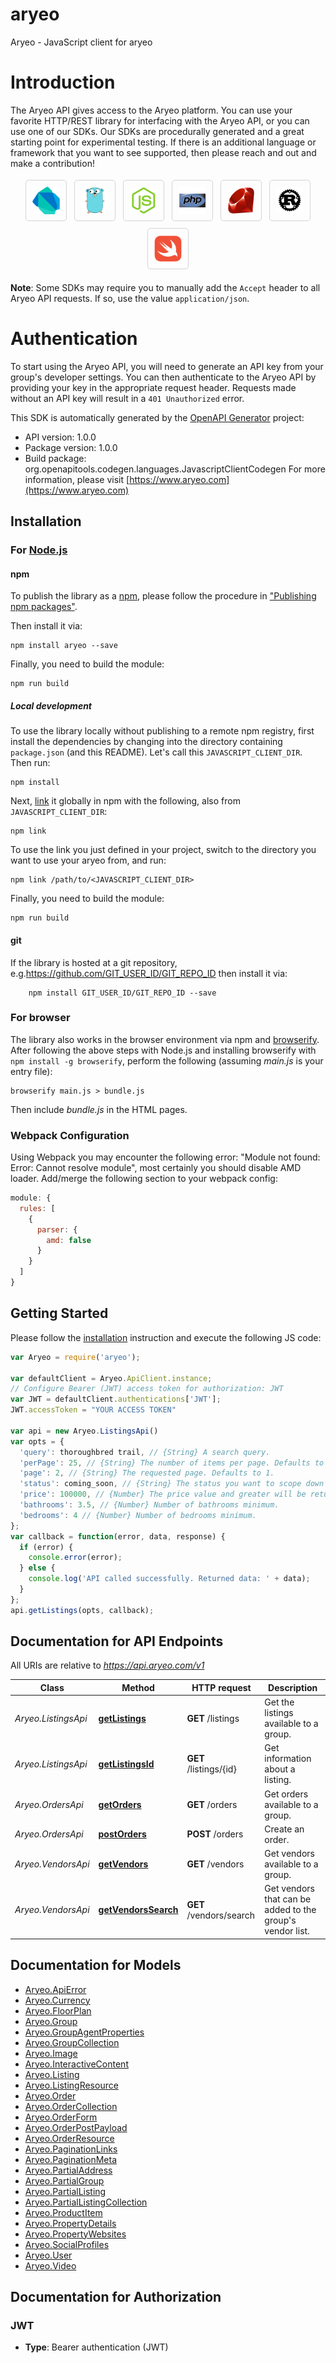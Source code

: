 # aryeo

Aryeo - JavaScript client for aryeo
# Introduction
The Aryeo API gives access to the Aryeo platform. You can use your favorite HTTP/REST library for interfacing with the Aryeo API, or you can use one of our SDKs. Our SDKs are procedurally generated and a great starting point for experimental testing. If there is an additional language or framework that you want to see supported, then please reach and out and make a contribution!

<p align="center"> <a href="https://github.com/AryeoHQ/aryeo-api-dart-sdk"><img src="https://raw.githubusercontent.com/AryeoHQ/aryeo-api-docs/master/public/images/dart.svg" alt="Dart" width="44" style="padding:10px;border: 1px solid #d3d3d3;border-radius: 5px;margin:4px;"/></a> <a href="https://github.com/AryeoHQ/aryeo-api-go-sdk"><img src="https://raw.githubusercontent.com/AryeoHQ/aryeo-api-docs/master/public/images/go.svg" alt="Go" width="44" style="padding:10px;border: 1px solid #d3d3d3;border-radius: 5px;margin:4px;"/></a> <a href="https://github.com/AryeoHQ/aryeo-api-js-sdk"><img src="https://raw.githubusercontent.com/AryeoHQ/aryeo-api-docs/master/public/images/js.svg" alt="Node JS" width="44" style="padding:10px;border: 1px solid #d3d3d3;border-radius: 5px;margin:4px;"/></a> <a href="https://github.com/AryeoHQ/aryeo-api-php-sdk"><img src="https://raw.githubusercontent.com/AryeoHQ/aryeo-api-docs/master/public/images/php.svg" alt="PHP" width="44" style="padding:10px;border: 1px solid #d3d3d3;border-radius: 5px;margin:4px;"/></a> <a href="https://github.com/AryeoHQ/aryeo-api-ruby-sdk"><img src="https://raw.githubusercontent.com/AryeoHQ/aryeo-api-docs/master/public/images/ruby.svg" alt="Ruby" width="44" style="padding:10px;border: 1px solid #d3d3d3;border-radius: 5px;margin:4px;"/></a> <a href="https://github.com/AryeoHQ/aryeo-api-rust-sdk"><img src="https://raw.githubusercontent.com/AryeoHQ/aryeo-api-docs/master/public/images/rust.svg" alt="Rust" width="44" style="padding:10px;border: 1px solid #d3d3d3;border-radius: 5px;margin:4px;"/></a> <a href="https://github.com/AryeoHQ/aryeo-api-swift-sdk"><img src="https://raw.githubusercontent.com/AryeoHQ/aryeo-api-docs/master/public/images/swift.svg" alt="Swift" width="44" style="padding:10px;border: 1px solid #d3d3d3;border-radius: 5px;margin:4px;"/></a> </p>

**Note**: Some SDKs may require you to manually add the `Accept` header to all Aryeo API requests. If so, use the value `application/json`.

# Authentication
To start using the Aryeo API, you will need to generate an API key from your group's developer settings. You can then authenticate to the Aryeo API by providing your key in the appropriate request header. Requests made without an API key will result in a `401 Unauthorized` error.

This SDK is automatically generated by the [OpenAPI Generator](https://openapi-generator.tech) project:

- API version: 1.0.0
- Package version: 1.0.0
- Build package: org.openapitools.codegen.languages.JavascriptClientCodegen
For more information, please visit [https://www.aryeo.com](https://www.aryeo.com)

## Installation

### For [Node.js](https://nodejs.org/)

#### npm

To publish the library as a [npm](https://www.npmjs.com/), please follow the procedure in ["Publishing npm packages"](https://docs.npmjs.com/getting-started/publishing-npm-packages).

Then install it via:

```shell
npm install aryeo --save
```

Finally, you need to build the module:

```shell
npm run build
```

##### Local development

To use the library locally without publishing to a remote npm registry, first install the dependencies by changing into the directory containing `package.json` (and this README). Let's call this `JAVASCRIPT_CLIENT_DIR`. Then run:

```shell
npm install
```

Next, [link](https://docs.npmjs.com/cli/link) it globally in npm with the following, also from `JAVASCRIPT_CLIENT_DIR`:

```shell
npm link
```

To use the link you just defined in your project, switch to the directory you want to use your aryeo from, and run:

```shell
npm link /path/to/<JAVASCRIPT_CLIENT_DIR>
```

Finally, you need to build the module:

```shell
npm run build
```

#### git

If the library is hosted at a git repository, e.g.https://github.com/GIT_USER_ID/GIT_REPO_ID
then install it via:

```shell
    npm install GIT_USER_ID/GIT_REPO_ID --save
```

### For browser

The library also works in the browser environment via npm and [browserify](http://browserify.org/). After following
the above steps with Node.js and installing browserify with `npm install -g browserify`,
perform the following (assuming *main.js* is your entry file):

```shell
browserify main.js > bundle.js
```

Then include *bundle.js* in the HTML pages.

### Webpack Configuration

Using Webpack you may encounter the following error: "Module not found: Error:
Cannot resolve module", most certainly you should disable AMD loader. Add/merge
the following section to your webpack config:

```javascript
module: {
  rules: [
    {
      parser: {
        amd: false
      }
    }
  ]
}
```

## Getting Started

Please follow the [installation](#installation) instruction and execute the following JS code:

```javascript
var Aryeo = require('aryeo');

var defaultClient = Aryeo.ApiClient.instance;
// Configure Bearer (JWT) access token for authorization: JWT
var JWT = defaultClient.authentications['JWT'];
JWT.accessToken = "YOUR ACCESS TOKEN"

var api = new Aryeo.ListingsApi()
var opts = {
  'query': thoroughbred trail, // {String} A search query.
  'perPage': 25, // {String} The number of items per page. Defaults to 25.
  'page': 2, // {String} The requested page. Defaults to 1.
  'status': coming_soon, // {String} The status you want to scope down to, example sold,  coming_soon,  for_sale, sold
  'price': 100000, // {Number} The price value and greater will be returned.
  'bathrooms': 3.5, // {Number} Number of bathrooms minimum.
  'bedrooms': 4 // {Number} Number of bedrooms minimum.
};
var callback = function(error, data, response) {
  if (error) {
    console.error(error);
  } else {
    console.log('API called successfully. Returned data: ' + data);
  }
};
api.getListings(opts, callback);

```

## Documentation for API Endpoints

All URIs are relative to *https://api.aryeo.com/v1*

Class | Method | HTTP request | Description
------------ | ------------- | ------------- | -------------
*Aryeo.ListingsApi* | [**getListings**](docs/ListingsApi.md#getListings) | **GET** /listings | Get the listings available to a group.
*Aryeo.ListingsApi* | [**getListingsId**](docs/ListingsApi.md#getListingsId) | **GET** /listings/{id} | Get information about a listing.
*Aryeo.OrdersApi* | [**getOrders**](docs/OrdersApi.md#getOrders) | **GET** /orders | Get orders available to a group.
*Aryeo.OrdersApi* | [**postOrders**](docs/OrdersApi.md#postOrders) | **POST** /orders | Create an order.
*Aryeo.VendorsApi* | [**getVendors**](docs/VendorsApi.md#getVendors) | **GET** /vendors | Get vendors available to a group.
*Aryeo.VendorsApi* | [**getVendorsSearch**](docs/VendorsApi.md#getVendorsSearch) | **GET** /vendors/search | Get vendors that can be added to the group&#39;s vendor list.


## Documentation for Models

 - [Aryeo.ApiError](docs/ApiError.md)
 - [Aryeo.Currency](docs/Currency.md)
 - [Aryeo.FloorPlan](docs/FloorPlan.md)
 - [Aryeo.Group](docs/Group.md)
 - [Aryeo.GroupAgentProperties](docs/GroupAgentProperties.md)
 - [Aryeo.GroupCollection](docs/GroupCollection.md)
 - [Aryeo.Image](docs/Image.md)
 - [Aryeo.InteractiveContent](docs/InteractiveContent.md)
 - [Aryeo.Listing](docs/Listing.md)
 - [Aryeo.ListingResource](docs/ListingResource.md)
 - [Aryeo.Order](docs/Order.md)
 - [Aryeo.OrderCollection](docs/OrderCollection.md)
 - [Aryeo.OrderForm](docs/OrderForm.md)
 - [Aryeo.OrderPostPayload](docs/OrderPostPayload.md)
 - [Aryeo.OrderResource](docs/OrderResource.md)
 - [Aryeo.PaginationLinks](docs/PaginationLinks.md)
 - [Aryeo.PaginationMeta](docs/PaginationMeta.md)
 - [Aryeo.PartialAddress](docs/PartialAddress.md)
 - [Aryeo.PartialGroup](docs/PartialGroup.md)
 - [Aryeo.PartialListing](docs/PartialListing.md)
 - [Aryeo.PartialListingCollection](docs/PartialListingCollection.md)
 - [Aryeo.ProductItem](docs/ProductItem.md)
 - [Aryeo.PropertyDetails](docs/PropertyDetails.md)
 - [Aryeo.PropertyWebsites](docs/PropertyWebsites.md)
 - [Aryeo.SocialProfiles](docs/SocialProfiles.md)
 - [Aryeo.User](docs/User.md)
 - [Aryeo.Video](docs/Video.md)


## Documentation for Authorization



### JWT

- **Type**: Bearer authentication (JWT)

